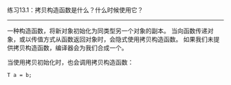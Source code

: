 练习13.1：拷贝构造函数是什么？什么时候使用它？

---

一种构造函数，将新对象初始化为同类型另一个对象的副本。
当向函数传递对象，或以传值方式从函数返回对象时，会隐式使用拷贝构造函数。
如果我们未提供拷贝构造函数，编译器会为我们合成一个。

当使用拷贝初始化时，也会调用拷贝构造函数：

```
T a = b;
```
